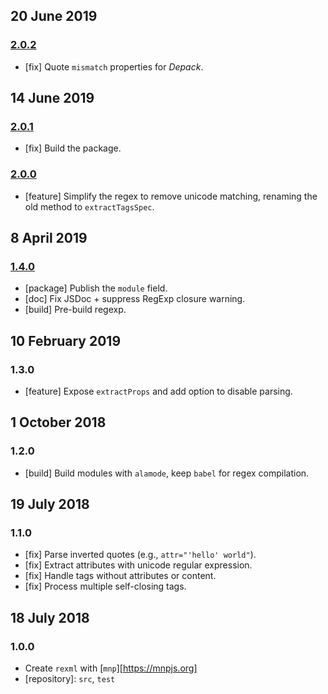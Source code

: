 ## 20 June 2019

### [2.0.2](https://github.com/artdecocode/rexml/compare/v2.0.1...v2.0.2)

- [fix] Quote `mismatch` properties for _Depack_.

## 14 June 2019

### [2.0.1](https://github.com/artdecocode/rexml/compare/v2.0.0...v2.0.1)

- [fix] Build the package.

### [2.0.0](https://github.com/artdecocode/rexml/compare/v1.4.0...v2.0.0)

- [feature] Simplify the regex to remove unicode matching, renaming the old method to `extractTagsSpec`.

## 8 April 2019

### [1.4.0](https://github.com/artdecocode/rexml/compare/v1.3.0...v1.4.0)

- [package] Publish the `module` field.
- [doc] Fix JSDoc + suppress RegExp closure warning.
- [build] Pre-build regexp.

## 10 February 2019

### 1.3.0

- [feature] Expose `extractProps` and add option to disable parsing.

## 1 October 2018

### 1.2.0

- [build] Build modules with `alamode`, keep `babel` for regex compilation.

## 19 July 2018

### 1.1.0

- [fix] Parse inverted quotes (e.g., `attr="'hello' world"`).
- [fix] Extract attributes with unicode regular expression.
- [fix] Handle tags without attributes or content.
- [fix] Process multiple self-closing tags.

## 18 July 2018

### 1.0.0

- Create `rexml` with [`mnp`][https://mnpjs.org]
- [repository]: `src`, `test`
